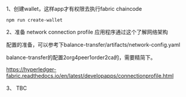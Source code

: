 
1、创建wallet，这样app才有权限去执行fabric chaincode

`npm run create-wallet`

2、准备 network connection profile 应用程序通过这个了解网络架构


配置的准备，可以参考下balance-transfer/artifacts/network-config.yaml

balance-transfer的配置2org4peer1order2ca的，需要精简下。

https://hyperledger-fabric.readthedocs.io/en/latest/developapps/connectionprofile.html



3、 TBC

